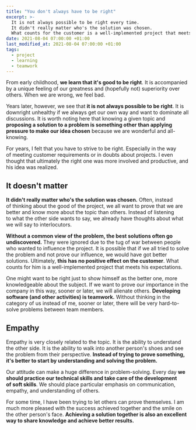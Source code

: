 ```yaml
---
title: "You don't always have to be right"
excerpt: >-
  It is not always possible to be right every time.
  It didn't really matter who's the solution was chosen.
  What counts for the customer is a well-implemented project that meets his expectations.
date: 2021-08-04 07:00:00 +01:00
last_modified_at: 2021-08-04 07:00:00 +01:00
tags:
  - project
  - learning
  - teamwork
---
```


  From early childhood, **we learn that it's good to be right**.
  It is accompanied by a unique feeling of our greatness and (hopefully not) superiority over others.
  When we are wrong, we feel bad.

  Years later, however, we see that **it is not always possible to be right**.
  It is downright unhealthy if we always get our own way and want to dominate all discussions.
  It is worth noting here that knowing a given topic and **proposing a solution to a problem is something other than applying pressure to make our idea chosen** because we are wonderful and all-knowing.

  For years, I felt that you have to strive to be right.
  Especially in the way of meeting customer requirements or in doubts about projects.
  I even thought that ultimately the right one was more involved and productive, and his idea was realized.

## It doesn't matter

  **It didn't really matter who's the solution was chosen.**
  Often, instead of thinking about the good of the project, we all want to prove that we are better and know more about the topic than others.
  Instead of listening to what the other side wants to say, we already have thoughts about what we will say to interlocutors.

  **Without a common view of the problem, the best solutions often go undiscovered.**
  They were ignored due to the tug of war between people who wanted to influence the project.
  It is possible that if we all tried to solve the problem and not prove our influence, we would have got better solutions.
  Ultimately, **this has no positive effect on the customer**.
  What counts for him is a well-implemented project that meets his expectations.

  One might want to be right just to show himself as the better one, more knowledgeable about the subject.
  If we want to prove our importance in the company in this way, sooner or later, we will alienate others.
  **Developing software (and other activities) is teamwork.**
  Without thinking in the category of us instead of me, sooner or later, there will be very hard-to-solve problems between team members.

## Empathy

  Empathy is very closely related to the topic.
  It is the ability to understand the other side.
  It is the ability to walk into another person's shoes and see the problem from their perspective.
  **Instead of trying to prove something, it's better to start by understanding and solving the problem.**

  Our attitude can make a huge difference in problem-solving.
  Every day **we should practice our technical skills and take care of the development of soft skills**.
  We should place particular emphasis on communication, empathy, and understanding of others.

  For some time, I have been trying to let others can prove themselves.
  I am much more pleased with the success achieved together and the smile on the other person's face.
  **Achieving a solution together is also an excellent way to share knowledge and achieve better results.**
